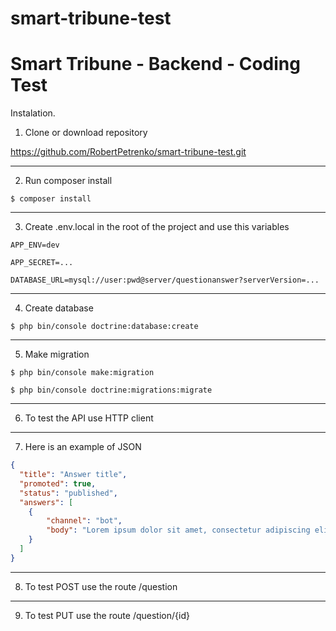 # smart-tribune-test
# Smart Tribune - Backend - Coding Test

Instalation.

1. Clone or download repository

https://github.com/RobertPetrenko/smart-tribune-test.git

***

2. Run composer install

  `$ composer install`

  ***

3. Create .env.local in the root of the project and use this variables

  `APP_ENV=dev`

  `APP_SECRET=...`

  `DATABASE_URL=mysql://user:pwd@server/questionanswer?serverVersion=...`

  ***

4. Create database

  `$ php bin/console doctrine:database:create`

  ***

5. Make migration

  `$ php bin/console make:migration`

  `$ php bin/console doctrine:migrations:migrate`

  ***

6. To test the API use HTTP client

***

7. Here is an example of JSON 

```json
{
  "title": "Answer title",
  "promoted": true,
  "status": "published",
  "answers": [
  	{
  		"channel": "bot",
  		"body": "Lorem ipsum dolor sit amet, consectetur adipiscing elit."
  	}
  ]
}
````

***

8. To test POST use the route /question

***

9. To test PUT use the route /question/{id}